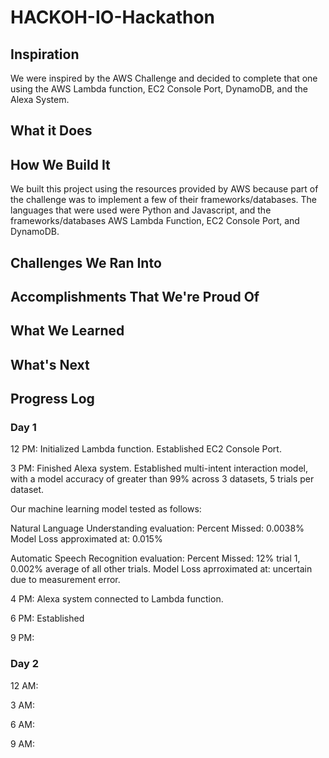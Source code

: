# HACKOH-IO-Hackathon

## Inspiration
We were inspired by the AWS Challenge and decided to complete that one using the AWS Lambda function, EC2 Console Port, DynamoDB, and the Alexa System.

## What it Does


## How We Build It
We built this project using the resources provided by AWS because part of the challenge was to implement a few of their frameworks/databases. The languages that were used were Python and Javascript, and the frameworks/databases AWS Lambda Function, EC2 Console Port, and DynamoDB.

## Challenges We Ran Into

## Accomplishments That We're Proud Of

## What We Learned

## What's Next
## Progress Log
### Day 1
12 PM: 
Initialized Lambda function.
Established EC2 Console Port.

3 PM:
Finished Alexa system. Established multi-intent interaction model, with a model accuracy of greater than 99% across 3 datasets, 5 trials per dataset. 

Our machine learning model tested as follows:

Natural Language Understanding evaluation: 
Percent Missed: 0.0038% 
Model Loss approximated at: 0.015%

Automatic Speech Recognition evaluation: 
Percent Missed: 12% trial 1, 0.002% average of all other trials. 
Model Loss aprroximated at: uncertain due to measurement error.

4 PM: 
Alexa system connected to Lambda function. 

6 PM:
Established 

9 PM:

### Day 2
12 AM:

3 AM:

6 AM:

9 AM:
